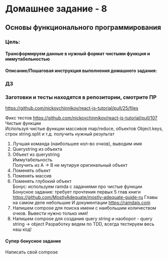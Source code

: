 # Домашнее задание - 8  
## Основы функционального программирования  
  
### Цель:  
#### Трансформируем данные в нужный формат чистыми функция и иммутабельностью  
  
#### Описание/Пошаговая инструкция выполнения домашнего задания:  
### ДЗ  
### Заготовки и тесты находятся в репозитории, смотрите ПР  
https://github.com/nickovchinnikov/react-js-tutorial/pull/25/files  
  
Фикс тестов https://github.com/nickovchinnikov/react-js-tutorial/pull/107  
Чистые функции  
Используя чистые функции массивов map/reduce, объектов Objeсt.keys, строк string.split и т.д. получить нужный результат  
1. Лучшая команда (наибольшее кол-во очков), выводим имя  
2. Querystring из объекта  
3. Объект из querystring  
Иммутабельность  
Получить из A -> B не мутируя оригинальный объект  
4. Поменять объект  
5. Поменять массив  
6. Поменять глубокий объект  
Бонус: используем ramda с заданиями про чистые функции  
Бонусное задание: требует прочтения первых 5 глав книги https://github.com/MostlyAdequate/mostly-adequate-guide-ru Главы на самом деле небольшие И документации https://ramdajs.com  
7. Напишем compose для поиска имени с наибольшим количеством очков. Вывести нужно только имя!
8. Напишем compose для создания query string и наоборот - query string -> object Разработку ведем по TDD, всегда тестируем весь наш код!
#### Супер бонусное задание  
Написать свой compose
